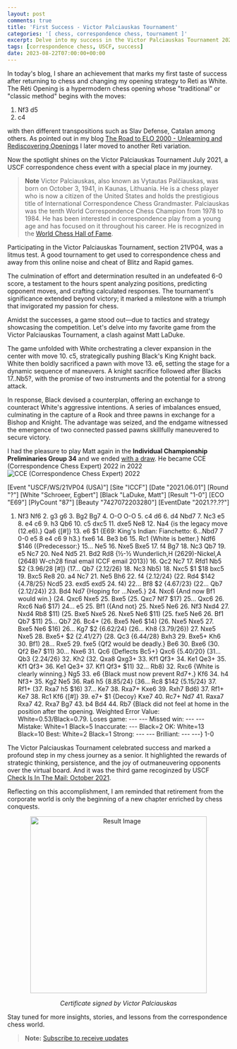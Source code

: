 ```yaml
---
layout: post
comments: true
title: 'First Success - Victor Palciauskas Tournament'
categories: '[ chess, correspondence chess, tournament ]'
excerpt: Delve into my success in the Victor Palciauskas Tournament 2021, a USCF correspondence chess event where I secured an undefeated victory. Explore my favorite game from the tournament and the strategic maneuvers that led to success.
tags: [correspondence chess, USCF, success]
date: 2023-08-22T07:00:00+00:00
---
```


In today's blog, I share an achievement that marks my first taste of success after returning to chess and changing my opening strategy to Reti as White. The Réti Opening is a hypermodern chess opening whose "traditional" or "classic method" begins with the moves:

1. Nf3 d5
2. c4

with then different transpositions such as Slav Defense, Catalan among others. As pointed out in my blog [The Road to ELO 2000 - Unlearning and Rediscovering Openings](https://egbert-azure.github.io/the-road-to-elo-2000/) I later moved to another Reti variation.

Now the spotlight shines on the Victor Palciauskas Tournament July 2021, a USCF correspondence chess event with a special place in my journey.

> **Note** Victor Palciauskas, also known as Vytautas Palčiauskas, was born on October 3, 1941, in Kaunas, Lithuania. He is a chess player who is now a citizen of the United States and holds the prestigious title of International Correspondence Chess Grandmaster. Palciauskas was the tenth World Correspondence Chess Champion from 1978 to 1984. He has been interested in correspondence play from a young age and has focused on it throughout his career. He is recognized in the [World Chess Hall of Fame](https://worldchesshof.org/hof-inductee/victor-palciauskas).

Participating in the Victor Palciauskas Tournament, section 21VP04, was a litmus test. A good tournament to get used to correspondence chess and away from this online noise and cheat of Blitz and Rapid games.

The culmination of effort and determination resulted in an undefeated 6-0 score, a testament to the hours spent analyzing positions, predicting opponent moves, and crafting calculated responses. The tournament's significance extended beyond victory; it marked a milestone with a triumph that invigorated my passion for chess.

Amidst the successes, a game stood out—due to tactics and strategy showcasing the competition. Let's delve into my favorite game from the Victor Palciauskas Tournament, a clash against Matt LaDuke.

The game unfolded with White orchestrating a clever expansion in the center with move 10. c5, strategically pushing Black's King Knight back. White then boldly sacrificed a pawn with move 13. e6, setting the stage for a dynamic sequence of maneuvers. A knight sacrifice followed after Blacks 17..Nb5?, with the promise of two instruments and the potential for a strong attack.

In response, Black devised a counterplan, offering an exchange to counteract White's aggressive intentions. A series of imbalances ensued, culminating in the capture of a Rook and three pawns in exchange for a Bishop and Knight. The advantage was seized, and the endgame witnessed the emergence of two connected passed pawns skillfully maneuvered to secure victory.

I had the pleasure to play Matt again in the **Individual Championship Preliminaries Group 34** and we ended [with a draw](https://www.iccf.com/game?id=1295018). He became CCE (Correspondence Chess Expert)
2022 in 2022 ![CCE (Correspondence Chess Expert)
2022 ](image-3.png)

<link rel="stylesheet" type="text/css" href="https://pgn.chessbase.com/CBReplay.css"/>
<script src="https://pgn.chessbase.com/jquery-3.0.0.min.js"></script>
<script src="https://pgn.chessbase.com/cbreplay.js" type="text/javascript"></script>

<div class="cbreplay">
[Event "USCF/WS/21VP04 (USA)"]
[Site "ICCF"]
[Date "2021.06.01"]
[Round "?"]
[White "Schroeer, Egbert"]
[Black "LaDuke, Matt"]
[Result "1-0"]
[ECO "E69"]
[PlyCount "87"]
[Beauty "7427072203280"]
[EventDate "2021.??.??"]

1. Nf3 Nf6 2. g3 g6 3. Bg2 Bg7 4. O-O O-O 5. c4 d6 6. d4 Nbd7 7. Nc3 e5 8. e4 c6 9. h3 Qb6 10. c5 dxc5 11. dxe5 Ne8 12. Na4 {is the legacy move (12.e6).} Qa6 {[#]} 13. e6 $1 {E69: King's Indian: Fianchetto: 6...Nbd7 7 0-0 e5 8 e4 c6 9 h3.} fxe6 14. Be3 b6 15. Rc1 {White is better.} Ndf6 $146 ({Predecessor:} 15... Ne5 16. Nxe5 Bxe5 17. f4 Bg7 18. Nc3 Qb7 19. e5 Nc7 20. Ne4 Nd5 21. Bd2 Rd8 {½-½ Wunderlich,H (2629)-Nickel,A (2648) W-ch28 final email ICCF email 2013}) 16. Qc2 Nc7 17. Rfd1 Nb5 $2 {3.96/28 [#]} (17... Qb7 {2.12/26} 18. Nc3 Nb5) 18. Nxc5 $1 $18 bxc5 19. Bxc5 Re8 20. a4 Nc7 21. Ne5 Bh6 22. f4 {2.12/24} (22. Rd4 $142 {4.78/25} Ncd5 23. exd5 exd5 24. f4) 22... Bf8 $2 {4.67/23} (22... Qb7 {2.12/24}) 23. Bd4 Nd7 {Hoping for ...Nxe5.} 24. Nxc6 {And now Bf1 would win.} (24. Qxc6 Nxe5 25. Bxe5 (25. Qxc7 Nf7 $17) 25... Qxc6 26. Rxc6 Na6 $17) 24... e5 25. Bf1 ({And not} 25. Nxe5 Ne6 26. Nf3 Nxd4 27. Nxd4 Rb8 $11) (25. Bxe5 Nxe5 26. Nxe5 Ne6 $11) (25. fxe5 Ne6 26. Bf1 Qb7 $11) 25... Qb7 26. Bc4+ (26. Bxe5 Ne6 $14) (26. Nxe5 Nxe5 27. Bxe5 Ne6 $16) 26... Kg7 $2 {6.62/24} (26... Kh8 {3.79/26}) 27. Nxe5 Nxe5 28. Bxe5+ $2 {2.41/27} (28. Qc3 {6.44/28} Bxh3 29. Bxe5+ Kh6 30. Bf1) 28... Rxe5 29. fxe5 {Qf2 would be deadly.} Be6 30. Bxe6 (30. Qf2 Be7 $11) 30... Nxe6 31. Qc6 {Deflects Bc5+} Qxc6 {5.40/20} (31... Qb3 {2.24/26} 32. Kh2 (32. Qxa8 Qxg3+ 33. Kf1 Qf3+ 34. Ke1 Qe3+ 35. Kf1 Qf3+ 36. Ke1 Qe3+ 37. Kf1 Qf3+ $11) 32... Rb8) 32. Rxc6 {White is clearly winning.} Ng5 33. e6 {Black must now prevent Rd7+.} Kf6 34. h4 Nf3+ 35. Kg2 Ne5 36. Ra6 h5 {8.85/24} (36... Rc8 $142 {5.15/24} 37. Rf1+ (37. Rxa7 h5 $16) 37... Ke7 38. Rxa7+ Kxe6 39. Rxh7 Bd6) 37. Rf1+ Ke7 38. Rc1 Kf6 {[#]} 39. e7+ $1 {Decoy} Kxe7 40. Rc7+ Nd7 41. Raxa7 Rxa7 42. Rxa7 Bg7 43. b4 Bd4 44. Rb7 {Black did not feel at home in the position after the opening.   Weighted Error Value: White=0.53/Black=0.79.  Loses game:     	---       	---        Missed win:     	---       	---        Mistake:       	White=1     	Black=5      Inaccurate:     	---       	Black=2      OK:         	White=13    	Black=10     Best:        	White=2     	Black=1      Strong:       	---       	---        Brilliant:      	---       	---} 1-0
</div>

The Victor Palciauskas Tournament celebrated success and marked a profound step in my chess journey as a senior. It highlighted the rewards of strategic thinking, persistence, and the joy of outmaneuvering opponents over the virtual board. And it was the third game recoginzed by USCF [Check Is In The Mail: October 2021](https://new.uschess.org/news/check-mail-october-2021). 

Reflecting on this accomplishment, I am reminded that retirement from the corporate world is only the beginning of a new chapter enriched by chess conquests.

<div align="center">
    <img src="https://github.com/Egbert-Azure/egbert-azure.Github.io/assets/55332675/8a11d0ae-7a82-4b14-a28b-43ceb70df4be" alt="Result Image" width="400">
    <div align="center">
        <p><em>Certificate signed by Victor Palciauskas</em></p>
    </div>
</div>

Stay tuned for more insights, stories, and lessons from the correspondence chess world.

> **Note:** [Subscribe to receive updates](https://follow.it/senior-chess-improver?leanpub)

